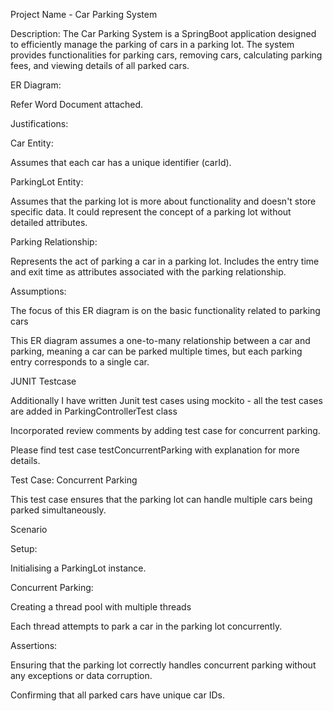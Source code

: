 Project Name - Car Parking  System

Description:
The Car Parking  System is a  SpringBoot application  designed to efficiently manage the parking of cars in a parking lot. The system provides functionalities for parking cars, removing cars, calculating parking fees, and viewing details of all parked cars.

ER Diagram:

Refer Word Document attached.

Justifications:

Car Entity:

Assumes that each car has a unique identifier (carId).

ParkingLot Entity:

Assumes that the parking lot is more about functionality and doesn't store specific data. It could represent the concept of a parking lot without detailed attributes.

Parking Relationship:

Represents the act of parking a car in a parking lot.
Includes the entry time and exit time as attributes associated with the parking relationship.

Assumptions:

The focus of this ER diagram is on the basic functionality related to parking cars

This ER diagram assumes a one-to-many relationship between a car and parking, meaning a car can be parked multiple times, but each parking entry corresponds to a single car.

JUNIT Testcase 

Additionally I have written Junit test cases using mockito - all the test cases are added in ParkingControllerTest class

Incorporated review comments by adding test case for concurrent parking. 

Please find test case testConcurrentParking with explanation for more details.


Test Case: Concurrent Parking

This test case ensures that the parking lot can handle multiple cars being parked simultaneously.

Scenario

Setup:

Initialising a ParkingLot instance.

Concurrent Parking:

Creating a thread pool with multiple threads 

Each thread attempts to park a car in the parking lot concurrently.

Assertions:

Ensuring that the parking lot correctly handles concurrent parking without any exceptions or data corruption.

Confirming that all parked cars have unique car IDs.
